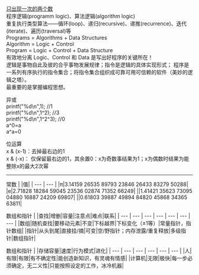 [只出现一次的两个数](https://blog.csdn.net/dingzhenzha7040/article/details/101188947)  
程序逻辑(programm logic)、算法逻辑(algorithm logic)  
重复执行类型算法——循环(loop)、递归(recursive)、递推(recurrence)、迭代(iterate)、遍历(traversal)等  
Programs =  Algorithms + Data Structures  
Algorithm = Logic + Control  
Program = Logic + Control + Data Structure  
有效地分离 Logic、Control 和 Data 是写出好程序的关键所在！  
逻辑是事物自此及彼的合乎事物发展规律；指令是逻辑的具体实现形式； 程序是一系列有序执行的指令集合；将指令集合组织成可靠可用可信赖的软件（美妙的逻辑之塔）。  
最重要的是掌握编程思想。  

异或  
printf("%d\n",1);      //1  
printf("%d\n",1^2);    //3  
printf("%d\n",1^2^3);  //0  
a^0=a  
a^a=0  

位运算  
x & (x-1)：去掉最右边的1  
x & (-x)： 仅保留最右边的1，其余置0：x为奇数事结果为1；x为偶数时结果为能整除x的最大2次幂  
***
常数
| |值|
| --- | --- |
|π|3.14159 26535 89793 23846 26433 83279 50288|
|e|2.71828 18284 59045 23536 02874 71352 66249|
||1.41421 35623 73095 04880 16887 24209 69807|
||0.61803 39887 49894 84820 45868 34365 63811|

数组和指针
| |查找|增删|容量|注意点|难点|联系|
| --- | --- | --- | --- | --- | --- | --- |
|数组|随机查找|要移动元素|不变|下标越界|下标变化（±1等）|常量指针，指针数组|
|指针|从头到尾|直接挂/摘|可变|空/野指针；内存泄露/重复释放|多级指针|数组指针|


数组和指针
| |存储容量|速度|行为模式|进化|
| --- | --- | --- | --- | --- | --- |
|人|有限|有限|有不确定性|能创造新知识，有灵魂有情感|
|计算机|无限|极快|每一步必须确定，无二义性|只能按照设定的工作，冰冷机器|
